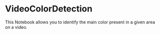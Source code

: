 # VideoColorDetection
This Notebook allows you to identify the main color present in a given area on a video.

